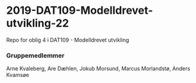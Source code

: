 # 2019-DAT109-Modelldrevet-utvikling-22

Repo for oblig 4 i DAT109 - Modelldrevet utvikling

### Gruppemedlemmer
Arne Kvaleberg, Are Dæhlen, Jokub Morsund, Marcus Morlandstø, Anders Kvamsøe
